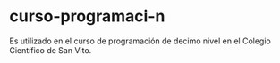 # curso-programaci-n
Es utilizado en el curso de programación de decimo nivel en el Colegio Científico de San Vito.
